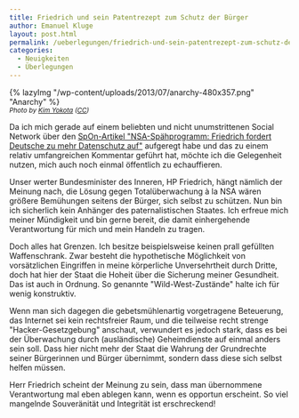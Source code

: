 ```yaml
---
title: Friedrich und sein Patentrezept zum Schutz der Bürger
author: Emanuel Kluge
layout: post.html
permalink: /ueberlegungen/friedrich-und-sein-patentrezept-zum-schutz-der-burger/
categories:
  - Neuigkeiten
  - Überlegungen
---
```


{% lazyImg "/wp-content/uploads/2013/07/anarchy-480x357.png" "Anarchy" %}  
<small>*Photo by [Kim Yokota][flickr] ([CC][cc])*</small>

Da ich mich gerade auf einem beliebten und nicht unumstrittenen Social Network über den [SpOn-Artikel "NSA-Spähprogramm: Friedrich fordert Deutsche zu mehr Datenschutz auf"][spon] aufgeregt habe und das zu einem relativ umfangreichen Kommentar geführt hat, möchte ich die Gelegenheit nutzen, mich auch noch einmal öffentlich zu echauffieren.

Unser werter Bundesminister des Inneren, HP Friedrich, hängt nämlich der Meinung nach, die Lösung gegen Totalüberwachung à la NSA wären größere Bemühungen seitens der Bürger, sich selbst zu schützen. Nun bin ich sicherlich kein Anhänger des paternalistischen Staates. Ich erfreue mich meiner Mündigkeit und bin gerne bereit, die damit einhergehende Verantwortung für mich und mein Handeln zu tragen.

Doch alles hat Grenzen. Ich besitze beispielsweise keinen prall gefüllten Waffenschrank. Zwar besteht die hypothetische Möglichkeit von vorsätzlichen Eingriffen in meine körperliche Unversehrtheit durch Dritte, doch hat hier der Staat die Hoheit über die Sicherung meiner Gesundheit. Das ist auch in Ordnung. So genannte "Wild-West-Zustände" halte ich für wenig konstruktiv.

Wenn man sich dagegen die gebetsmühlenartig vorgetragene Beteuerung, das Internet sei kein rechtsfreier Raum, und die teilweise recht strenge "Hacker-Gesetzgebung" anschaut, verwundert es jedoch stark, dass es bei der Überwachung durch (ausländische) Geheimdienste auf einmal anders sein soll. Dass hier nicht mehr der Staat die Wahrung der Grundrechte seiner Bürgerinnen und Bürger übernimmt, sondern dass diese sich selbst helfen müssen.

Herr Friedrich scheint der Meinung zu sein, dass man übernommene Verantwortung mal eben ablegen kann, wenn es opportun erscheint. So viel mangelnde Souveränität und Integrität ist erschreckend!

[spon]: http://www.spiegel.de/politik/deutschland/friedrich-fordert-deutsche-zu-mehr-datenschutz-auf-a-911445.html
[flickr]: http://www.flickr.com/photos/29241352@N05/5226051142/
[cc]: http://creativecommons.org/licenses/by-nc-sa/2.0/
